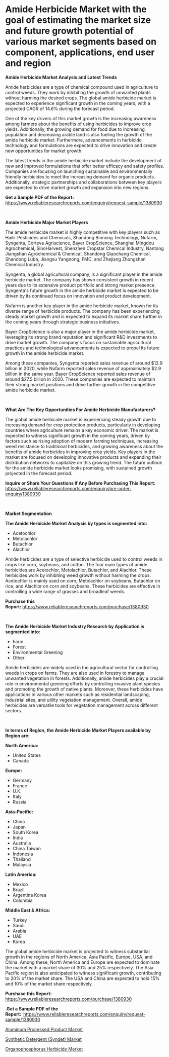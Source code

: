 <p><h1>Amide Herbicide Market with the goal of estimating the market size and future growth potential of various market segments based on component, applications, end user and region</h1></p><p><strong>Amide Herbicide Market Analysis and Latest Trends</strong></p>
<p><p>Amide herbicides are a type of chemical compound used in agriculture to control weeds. They work by inhibiting the growth of unwanted plants without harming the desired crops. The global amide herbicide market is expected to experience significant growth in the coming years, with a projected CAGR of 14.6% during the forecast period.</p><p>One of the key drivers of this market growth is the increasing awareness among farmers about the benefits of using herbicides to improve crop yields. Additionally, the growing demand for food due to increasing population and decreasing arable land is also fueling the growth of the amide herbicide market. Furthermore, advancements in herbicide technology and formulations are expected to drive innovation and create new opportunities for market growth.</p><p>The latest trends in the amide herbicide market include the development of new and improved formulations that offer better efficacy and safety profiles. Companies are focusing on launching sustainable and environmentally friendly herbicides to meet the increasing demand for organic products. Additionally, strategic partnerships and collaborations between key players are expected to drive market growth and expansion into new regions.</p></p>
<p><strong>Get a Sample PDF of the Report:&nbsp;</strong> <a href="https://www.reliableresearchreports.com/enquiry/request-sample/1380930">https://www.reliableresearchreports.com/enquiry/request-sample/1380930</a></p>
<p>&nbsp;</p>
<p><strong>Amide Herbicide Major Market Players</strong></p>
<p><p>The amide herbicide market is highly competitive with key players such as Hailir Pesticides and Chemicals, Shandong Binnong Technology, Nufarm, Syngenta, Corteva Agriscience, Bayer CropScience, Shanghai Mingdou Agrochemical, SinoHarvest, Shenzhen Cropstar Chemical Industry, Nantong Jiangshan Agrochemical & Chemical, Shandong Qiaochang Chemical, Shandong Luba, Jiangsu Yangnong, FMC, and Zhejiang Zhongshan Chemical Industry.</p><p>Syngenta, a global agricultural company, is a significant player in the amide herbicide market. The company has shown consistent growth in recent years due to its extensive product portfolio and strong market presence. Syngenta's future growth in the amide herbicide market is expected to be driven by its continued focus on innovation and product development.</p><p>Nufarm is another key player in the amide herbicide market, known for its diverse range of herbicide products. The company has been experiencing steady market growth and is expected to expand its market share further in the coming years through strategic business initiatives.</p><p>Bayer CropScience is also a major player in the amide herbicide market, leveraging its strong brand reputation and significant R&D investments to drive market growth. The company's focus on sustainable agricultural practices and technological advancements is expected to propel its future growth in the amide herbicide market.</p><p>Among these companies, Syngenta reported sales revenue of around $12.9 billion in 2020, while Nufarm reported sales revenue of approximately $2.9 billion in the same year. Bayer CropScience reported sales revenue of around $27.5 billion in 2020. These companies are expected to maintain their strong market positions and drive further growth in the competitive amide herbicide market.</p></p>
<p>&nbsp;</p>
<p><strong>What Are The Key Opportunities For Amide Herbicide Manufacturers?</strong></p>
<p><p>The global amide herbicide market is experiencing steady growth due to increasing demand for crop protection products, particularly in developing countries where agriculture remains a key economic driver. The market is expected to witness significant growth in the coming years, driven by factors such as rising adoption of modern farming techniques, increasing weed resistance to traditional herbicides, and growing awareness about the benefits of amide herbicides in improving crop yields. Key players in the market are focused on developing innovative products and expanding their distribution networks to capitalize on this growing trend. The future outlook for the amide herbicide market looks promising, with sustained growth projected in the forecast period.</p></p>
<p><strong>Inquire or Share Your Questions If Any Before Purchasing This Report:</strong> <a href="https://www.reliableresearchreports.com/enquiry/pre-order-enquiry/1380930">https://www.reliableresearchreports.com/enquiry/pre-order-enquiry/1380930</a></p>
<p>&nbsp;</p>
<p><strong>Market Segmentation</strong></p>
<p><strong>The Amide Herbicide Market Analysis by types is segmented into:</strong></p>
<p><ul><li>Acetochlor</li><li>Metolachlor</li><li>Butachlor</li><li>Alachlor</li></ul></p>
<p><p>Amide herbicides are a type of selective herbicide used to control weeds in crops like corn, soybeans, and cotton. The four main types of amide herbicides are Acetochlor, Metolachlor, Butachlor, and Alachlor. These herbicides work by inhibiting weed growth without harming the crops. Acetochlor is mainly used on corn, Metolachlor on soybeans, Butachlor on rice, and Alachlor on corn and soybeans. These herbicides are effective in controlling a wide range of grasses and broadleaf weeds.</p></p>
<p><strong>Purchase this Report:&nbsp;</strong><a href="https://www.reliableresearchreports.com/purchase/1380930">https://www.reliableresearchreports.com/purchase/1380930</a></p>
<p>&nbsp;</p>
<p><strong>The Amide Herbicide Market Industry Research by Application is segmented into:</strong></p>
<p><ul><li>Farm</li><li>Forest</li><li>Environmental Greening</li><li>Other</li></ul></p>
<p><p>Amide herbicides are widely used in the agricultural sector for controlling weeds in crops on farms. They are also used in forestry to manage unwanted vegetation in forests. Additionally, amide herbicides play a crucial role in environmental greening efforts by controlling invasive plant species and promoting the growth of native plants. Moreover, these herbicides have applications in various other markets such as residential landscaping, industrial sites, and utility vegetation management. Overall, amide herbicides are versatile tools for vegetation management across different sectors.</p></p>
<p>&nbsp;</p>
<p><strong>In terms of Region, the Amide Herbicide Market Players available by Region are:</strong></p>
<p>
    <p> <strong> North America: </strong>
        <ul>
            <li>United States</li>
            <li>Canada</li>
        </ul>
        </p> 
    <p> <strong> Europe: </strong>
        <ul>
            <li>Germany</li>
            <li>France</li>
            <li>U.K.</li>
            <li>Italy</li>
            <li>Russia</li>
        </ul>
        </p> 
    <p> <strong> Asia-Pacific: </strong>
        <ul>
            <li>China</li>
            <li>Japan</li>
            <li>South Korea</li>
            <li>India</li>
            <li>Australia</li>
            <li>China Taiwan</li>
            <li>Indonesia</li>
            <li>Thailand</li>
            <li>Malaysia</li>
        </ul>
        </p> 
    <p> <strong> Latin America: </strong>
        <ul>
            <li>Mexico</li>
            <li>Brazil</li>
            <li>Argentina Korea</li>
            <li>Colombia</li>
        </ul>
        </p> 
    <p> <strong> Middle East & Africa: </strong>
        <ul>
            <li>Turkey</li>
            <li>Saudi</li>
            <li>Arabia</li>
            <li>UAE</li>
            <li>Korea</li>
        </ul>
    </p>
    </p>
<p><p>The global amide herbicide market is projected to witness substantial growth in the regions of North America, Asia Pacific, Europe, USA, and China. Among these, North America and Europe are expected to dominate the market with a market share of 30% and 25% respectively. The Asia Pacific region is also anticipated to witness significant growth, contributing to 20% of the market share. The USA and China are expected to hold 15% and 10% of the market share respectively.</p></p>
<p><strong>Purchase this Report: </strong><a href="https://www.reliableresearchreports.com/purchase/1380930">https://www.reliableresearchreports.com/purchase/1380930</a></p>
<p>&nbsp;<strong>Get a Sample PDF of the Report:&nbsp;&nbsp;</strong><a href="https://www.reliableresearchreports.com/enquiry/request-sample/1380930">https://www.reliableresearchreports.com/enquiry/request-sample/1380930</a></p>
<p><strong></strong></p>
<p><p><a href="https://github.com/juancolorado15/Market-Research-Report-List-1/blob/main/aluminum-processed-product-market.md">Aluminum Processed Product Market</a></p><p><a href="https://github.com/dx0328/Market-Research-Report-List-1/blob/main/synthetic-detergent-syndet-market.md">Synthetic Detergent (Syndet) Market</a></p><p><a href="https://github.com/Glendatilghmankmgz0rbhwpy/Market-Research-Report-List-1/blob/main/organophosphorus-herbicide-market.md">Organophosphorus Herbicide Market</a></p></p>